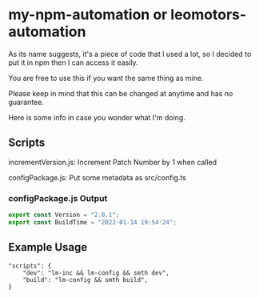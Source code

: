# my-npm-automation or leomotors-automation

As its name suggests, it's a piece of code that I used a lot, so I decided to put it in npm then I can access it easily.

You are free to use this if you want the same thing as mine.

Please keep in mind that this can be changed at anytime and has no guarantee.

Here is some info in case you wonder what I'm doing.

## Scripts

incrementVersion.js: Increment Patch Number by 1 when called

configPackage.js: Put some metadata as src/config.ts

### configPackage.js Output

```ts
export const Version = "2.0.1";
export const BuildTime = "2022-01-14 19:54:24";
```

## Example Usage

```
"scripts": {
    "dev": "lm-inc && lm-config && smth dev",
    "build": "lm-config && smth build",
}
```
